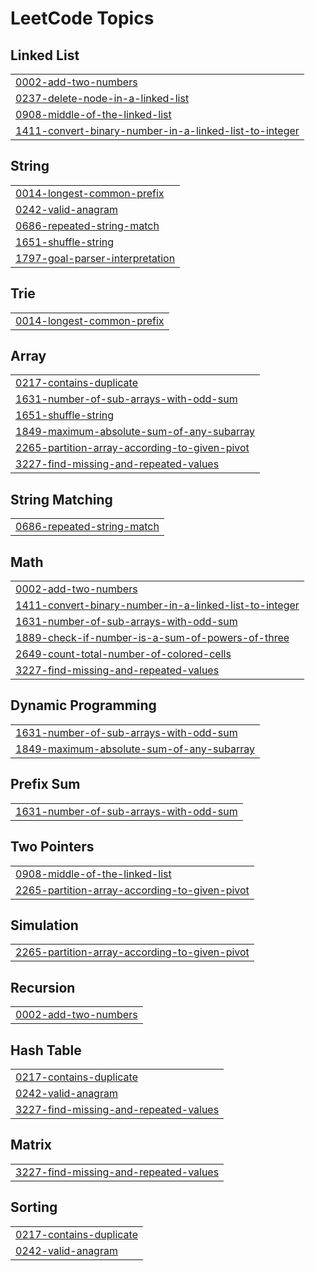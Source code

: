 <!---LeetCode Topics Start-->
# LeetCode Topics
## Linked List
|  |
| ------- |
| [0002-add-two-numbers](https://github.com/smartcraze/Leetcode/tree/master/0002-add-two-numbers) |
| [0237-delete-node-in-a-linked-list](https://github.com/smartcraze/Leetcode/tree/master/0237-delete-node-in-a-linked-list) |
| [0908-middle-of-the-linked-list](https://github.com/smartcraze/Leetcode/tree/master/0908-middle-of-the-linked-list) |
| [1411-convert-binary-number-in-a-linked-list-to-integer](https://github.com/smartcraze/Leetcode/tree/master/1411-convert-binary-number-in-a-linked-list-to-integer) |
## String
|  |
| ------- |
| [0014-longest-common-prefix](https://github.com/smartcraze/Leetcode/tree/master/0014-longest-common-prefix) |
| [0242-valid-anagram](https://github.com/smartcraze/Leetcode/tree/master/0242-valid-anagram) |
| [0686-repeated-string-match](https://github.com/smartcraze/Leetcode/tree/master/0686-repeated-string-match) |
| [1651-shuffle-string](https://github.com/smartcraze/Leetcode/tree/master/1651-shuffle-string) |
| [1797-goal-parser-interpretation](https://github.com/smartcraze/Leetcode/tree/master/1797-goal-parser-interpretation) |
## Trie
|  |
| ------- |
| [0014-longest-common-prefix](https://github.com/smartcraze/Leetcode/tree/master/0014-longest-common-prefix) |
## Array
|  |
| ------- |
| [0217-contains-duplicate](https://github.com/smartcraze/Leetcode/tree/master/0217-contains-duplicate) |
| [1631-number-of-sub-arrays-with-odd-sum](https://github.com/smartcraze/Leetcode/tree/master/1631-number-of-sub-arrays-with-odd-sum) |
| [1651-shuffle-string](https://github.com/smartcraze/Leetcode/tree/master/1651-shuffle-string) |
| [1849-maximum-absolute-sum-of-any-subarray](https://github.com/smartcraze/Leetcode/tree/master/1849-maximum-absolute-sum-of-any-subarray) |
| [2265-partition-array-according-to-given-pivot](https://github.com/smartcraze/Leetcode/tree/master/2265-partition-array-according-to-given-pivot) |
| [3227-find-missing-and-repeated-values](https://github.com/smartcraze/Leetcode/tree/master/3227-find-missing-and-repeated-values) |
## String Matching
|  |
| ------- |
| [0686-repeated-string-match](https://github.com/smartcraze/Leetcode/tree/master/0686-repeated-string-match) |
## Math
|  |
| ------- |
| [0002-add-two-numbers](https://github.com/smartcraze/Leetcode/tree/master/0002-add-two-numbers) |
| [1411-convert-binary-number-in-a-linked-list-to-integer](https://github.com/smartcraze/Leetcode/tree/master/1411-convert-binary-number-in-a-linked-list-to-integer) |
| [1631-number-of-sub-arrays-with-odd-sum](https://github.com/smartcraze/Leetcode/tree/master/1631-number-of-sub-arrays-with-odd-sum) |
| [1889-check-if-number-is-a-sum-of-powers-of-three](https://github.com/smartcraze/Leetcode/tree/master/1889-check-if-number-is-a-sum-of-powers-of-three) |
| [2649-count-total-number-of-colored-cells](https://github.com/smartcraze/Leetcode/tree/master/2649-count-total-number-of-colored-cells) |
| [3227-find-missing-and-repeated-values](https://github.com/smartcraze/Leetcode/tree/master/3227-find-missing-and-repeated-values) |
## Dynamic Programming
|  |
| ------- |
| [1631-number-of-sub-arrays-with-odd-sum](https://github.com/smartcraze/Leetcode/tree/master/1631-number-of-sub-arrays-with-odd-sum) |
| [1849-maximum-absolute-sum-of-any-subarray](https://github.com/smartcraze/Leetcode/tree/master/1849-maximum-absolute-sum-of-any-subarray) |
## Prefix Sum
|  |
| ------- |
| [1631-number-of-sub-arrays-with-odd-sum](https://github.com/smartcraze/Leetcode/tree/master/1631-number-of-sub-arrays-with-odd-sum) |
## Two Pointers
|  |
| ------- |
| [0908-middle-of-the-linked-list](https://github.com/smartcraze/Leetcode/tree/master/0908-middle-of-the-linked-list) |
| [2265-partition-array-according-to-given-pivot](https://github.com/smartcraze/Leetcode/tree/master/2265-partition-array-according-to-given-pivot) |
## Simulation
|  |
| ------- |
| [2265-partition-array-according-to-given-pivot](https://github.com/smartcraze/Leetcode/tree/master/2265-partition-array-according-to-given-pivot) |
## Recursion
|  |
| ------- |
| [0002-add-two-numbers](https://github.com/smartcraze/Leetcode/tree/master/0002-add-two-numbers) |
## Hash Table
|  |
| ------- |
| [0217-contains-duplicate](https://github.com/smartcraze/Leetcode/tree/master/0217-contains-duplicate) |
| [0242-valid-anagram](https://github.com/smartcraze/Leetcode/tree/master/0242-valid-anagram) |
| [3227-find-missing-and-repeated-values](https://github.com/smartcraze/Leetcode/tree/master/3227-find-missing-and-repeated-values) |
## Matrix
|  |
| ------- |
| [3227-find-missing-and-repeated-values](https://github.com/smartcraze/Leetcode/tree/master/3227-find-missing-and-repeated-values) |
## Sorting
|  |
| ------- |
| [0217-contains-duplicate](https://github.com/smartcraze/Leetcode/tree/master/0217-contains-duplicate) |
| [0242-valid-anagram](https://github.com/smartcraze/Leetcode/tree/master/0242-valid-anagram) |
<!---LeetCode Topics End-->
